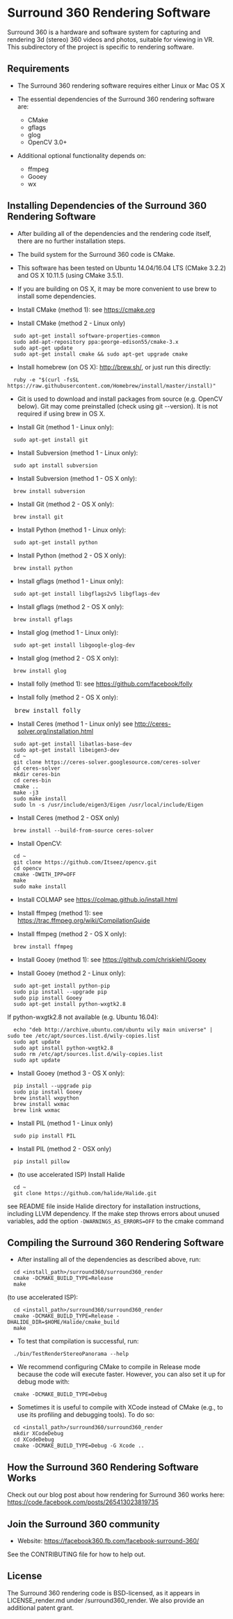 # Surround 360 Rendering Software

Surround 360 is a hardware and software system for capturing and rendering 3d (stereo) 360 videos and photos, suitable for viewing in VR. This subdirectory of the project is specific to rendering software.

## Requirements

* The Surround 360 rendering software requires either Linux or Mac OS X

* The essential dependencies of the Surround 360 rendering software are:
  * CMake
  * gflags
  * glog
  * OpenCV 3.0+

* Additional optional functionality depends on:
  * ffmpeg
  * Gooey
  * wx

## Installing Dependencies of the Surround 360 Rendering Software

* After building all of the dependencies and the rendering code itself, there are no further installation steps.

* The build system for the Surround 360 code is CMake.

* This software has been tested on Ubuntu 14.04/16.04 LTS (CMake 3.2.2) and OS X 10.11.5 (using CMake 3.5.1).

* If you are building on OS X, it may be more convenient to use brew to install some dependencies.

* Install CMake (method 1):
  see https://cmake.org

* Install CMake (method 2 - Linux only)
```
  sudo apt-get install software-properties-common
  sudo add-apt-repository ppa:george-edison55/cmake-3.x
  sudo apt-get update
  sudo apt-get install cmake && sudo apt-get upgrade cmake
```

* Install homebrew (on OS X):
  http://brew.sh/, or just run this directly:
```
  ruby -e "$(curl -fsSL https://raw.githubusercontent.com/Homebrew/install/master/install)"
```

* Git is used to download and install packages from source (e.g. OpenCV below). Git may come preinstalled (check using git --version). It is not required if using brew in OS X.

* Install Git (method 1 - Linux only):
```
  sudo apt-get install git
```

* Install Subversion (method 1 - Linux only):
```
  sudo apt install subversion
```

* Install Subversion (method 1 - OS X only):
```
  brew install subversion
```

* Install Git (method 2 - OS X only):
```
  brew install git
```

* Install Python (method 1 - Linux only):
```
  sudo apt-get install python
```

* Install Python (method 2 - OS X only):
```
  brew install python
```

* Install gflags (method 1 - Linux only):
```
  sudo apt-get install libgflags2v5 libgflags-dev
```

* Install gflags (method 2 - OS X only):
```
  brew install gflags
```

* Install glog (method 1 - Linux only):
```
  sudo apt-get install libgoogle-glog-dev
```

* Install glog (method 2 - OS X only):
```
  brew install glog
```

* Install folly (method 1):
  see https://github.com/facebook/folly

* Install folly (method 2 - OS X only):
<pre>
  brew install folly
</pre>

* Install Ceres (method 1 - Linux only)
  see http://ceres-solver.org/installation.html
```
  sudo apt-get install libatlas-base-dev
  sudo apt-get install libeigen3-dev
  cd ~
  git clone https://ceres-solver.googlesource.com/ceres-solver
  cd ceres-solver
  mkdir ceres-bin
  cd ceres-bin
  cmake ..
  make -j3
  sudo make install
  sudo ln -s /usr/include/eigen3/Eigen /usr/local/include/Eigen
```

* Install Ceres (method 2 - OSX only)
```
  brew install --build-from-source ceres-solver
```

* Install OpenCV:
```
  cd ~
  git clone https://github.com/Itseez/opencv.git
  cd opencv
  cmake -DWITH_IPP=OFF
  make
  sudo make install
```

* Install COLMAP
  see https://colmap.github.io/install.html

* Install ffmpeg (method 1):
  see https://trac.ffmpeg.org/wiki/CompilationGuide

* Install ffmpeg (method 2 - OS X only):
```
  brew install ffmpeg
```

* Install Gooey (method 1):
  see https://github.com/chriskiehl/Gooey

* Install Gooey (method 2 - Linux only):
```
  sudo apt-get install python-pip
  sudo pip install --upgrade pip
  sudo pip install Gooey
  sudo apt-get install python-wxgtk2.8
```

If python-wxgtk2.8 not available (e.g. Ubuntu 16.04):
```
  echo "deb http://archive.ubuntu.com/ubuntu wily main universe" | sudo tee /etc/apt/sources.list.d/wily-copies.list
  sudo apt update
  sudo apt install python-wxgtk2.8
  sudo rm /etc/apt/sources.list.d/wily-copies.list
  sudo apt update
```

* Install Gooey (method 3 - OS X only):
```
  pip install --upgrade pip
  sudo pip install Gooey
  brew install wxpython
  brew install wxmac
  brew link wxmac
```

* Install PIL (method 1 - Linux only)
```
  sudo pip install PIL
```

* Install PIL (method 2 - OSX only)
```
  pip install pillow
```

* (to use accelerated ISP) Install Halide
```
  cd ~
  git clone https://github.com/halide/Halide.git
```
  see README file inside Halide directory for installation instructions, including LLVM dependency. If the make step throws errors about unused variables, add the option ```-DWARNINGS_AS_ERRORS=OFF``` to the cmake command

## Compiling the Surround 360 Rendering Software

* After installing all of the dependencies as described above, run:
```
  cd <install_path>/surround360/surround360_render
  cmake -DCMAKE_BUILD_TYPE=Release
  make
```

  (to use accelerated ISP):
```
  cd <install_path>/surround360/surround360_render
  cmake -DCMAKE_BUILD_TYPE=Release -DHALIDE_DIR=$HOME/Halide/cmake_build
  make
```

* To test that compilation is successful, run:
```
  ./bin/TestRenderStereoPanorama --help
```

* We recommend configuring CMake to compile in Release mode because the code will execute faster. However, you can also set it up for debug mode with:
```
  cmake -DCMAKE_BUILD_TYPE=Debug
```

* Sometimes it is useful to compile with XCode instead of CMake (e.g., to use its profiling and debugging tools). To do so:
```
  cd <install_path>/surround360/surround360_render
  mkdir XCodeDebug
  cd XCodeDebug
  cmake -DCMAKE_BUILD_TYPE=Debug -G Xcode ..
```

## How the Surround 360 Rendering Software Works

Check out our blog post about how rendering for Surround 360 works here:
https://code.facebook.com/posts/265413023819735


## Join the Surround 360 community

* Website: https://facebook360.fb.com/facebook-surround-360/

See the CONTRIBUTING file for how to help out.

## License

The Surround 360 rendering code is BSD-licensed, as it appears in LICENSE_render.md under /surround360_render. We also provide an additional patent grant.
